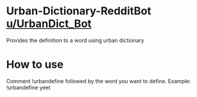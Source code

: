 # Urban-Dictionary-RedditBot  <a href="https://www.reddit.com/user/UrbanDict_Bot"> u/UrbanDict_Bot</a>
Provides the definition to a word using urban dictionary 
# How to use 
Comment !urbandefine followed by the word you want to define. 
Example: !urbandefine yeet

